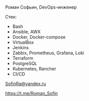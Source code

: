 Роман Софьин, DevOps-инженер

Стек:
* Bash
* Ansible, AWX
* Docker, Docker-compose
* VirtualBox
* Jenkins
* Zabbix, Prometheus, Grafana, Loki
* Terraform
* PostgreSQL
* Kubernetes, Rancher
* CI/CD

SofinRa@yandex.ru

https://t.me/Roman_Sofin
